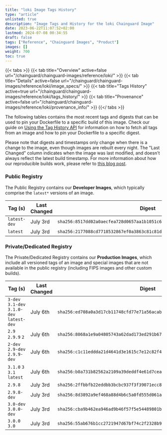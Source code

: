 ```yaml
---
title: "loki Image Tags History"
type: "article"
unlisted: true
description: "Image Tags and History for the loki Chainguard Image"
date: 2023-06-22T11:07:52+02:00
lastmod: 2024-07-08 00:34:55
draft: false
tags: ["Reference", "Chainguard Images", "Product"]
images: []
weight: 700
toc: true
---
```


{{< tabs >}}
{{< tab title="Overview" active=false url="/chainguard/chainguard-images/reference/loki/" >}}
{{< tab title="Details" active=false url="/chainguard/chainguard-images/reference/loki/image_specs/" >}}
{{< tab title="Tags History" active=true url="/chainguard/chainguard-images/reference/loki/tags_history/" >}}
{{< tab title="Provenance" active=false url="/chainguard/chainguard-images/reference/loki/provenance_info/" >}}
{{</ tabs >}}

The following tables contains the most recent tags and digests that can be used to pin your Dockerfile to a specific build of this image. Check our guide on [Using the Tag History API](/chainguard/chainguard-images/using-the-tag-history-api/) for information on how to fetch all tags from an image and how to pin your Dockerfile to a specific digest.

Please note that digests and timestamps only change when there is a change to the image, even though images are rebuilt every night. The "Last Changed" column indicates when the image was last modified, and doesn't always reflect the latest build timestamp. For more information about how our reproducible builds work, please refer to [this blog post](https://www.chainguard.dev/unchained/reproducing-chainguards-reproducible-image-builds).

### Public Registry
The Public Registry contains our **Developer Images**, which typically comprise the `latest*` versions of an image.

| Tag (s)       | Last Changed | Digest                                                                    |
|---------------|--------------|---------------------------------------------------------------------------|
|  `latest-dev` | July 3rd     | `sha256:8517dd02a0aecfea728d0657aa1b1051c6be228bbcc6e18e1811b3f79b8e07c8` |
|  `latest`     | July 3rd     | `sha256:2177088cd7718532867ef0a3863c81c81d4fe06ef41918a92a5e6196b4504b54` |


### Private/Dedicated Registry
The Private/Dedicated Registry contains our **Production Images**, which include all versioned tags of an image and special images that are not available in the public registry (including FIPS images and other custom builds).

| Tag (s)                                     | Last Changed | Digest                                                                    |
|---------------------------------------------|--------------|---------------------------------------------------------------------------|
|  `3-dev` `3.1-dev` `3.1.0-dev` `latest-dev` | July 6th     | `sha256:ed708a0a3d17cb11748cfd77e71a56acabb68911cd3d5ecbba04276eb95fb5ed` |
|  `2.9` `2.9.9` `2`                          | July 6th     | `sha256:8068a1e9a04805743a62dad173ed291b670b72553ab3a87c4921df1fccccce67` |
|  `2-dev` `2.9-dev` `2.9.9-dev`              | July 6th     | `sha256:c1c11eddda21d4641d3e1615c7e12c82f4d6876fd17d94cb8ce9fa4f63ac2ccc` |
|  `3.1.0` `3` `3.1` `latest`                 | July 6th     | `sha256:b0a731b82562a2109a39deddf4e61d7ceacfb11da65900563a0c85d9ad10509b` |
|  `2.9.8`                                    | July 3rd     | `sha256:2ffbbfb22eddbb3bcbc937f3f39071ecc8648c3fa9df9e2635e4ab82a2a10e1a` |
|  `2.9.8-dev`                                | July 3rd     | `sha256:8d3892a9ef468a88d4b6c5a0fd555d061a51f5cb98733f528f8b31906fc4fe6b` |
|  `3.0-dev` `3.0.0-dev`                      | July 3rd     | `sha256:cba9b462ea946ad9b46f57f5e54489801baa465e3cd903c6c7af8c5646af714c` |
|  `3.0.0` `3.0`                              | July 3rd     | `sha256:55ab676b1cc2721947d67bf74c2f2328b93157a7fd9163613a1002e5df617466` |

